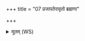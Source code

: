 +++
title = "07 प्रजापतेरावृतो ब्रह्मणा"

+++
<details><summary>मूलम् (WS)</summary>

प्रजापतेरावृतो ब्रह्मणा वर्मणाहं कश्यपस्य ज्योतिषा वर्चसा च ।  
जरदष्टिः कृतवीर्यो विहायाः सहस्रायुः सुकृतश्चरेयम् ॥ १० ॥
</details>
